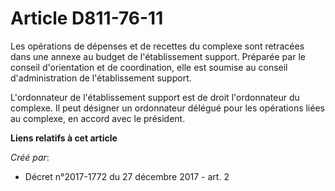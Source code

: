 # Article D811-76-11

Les opérations de dépenses et de recettes du complexe sont retracées dans une annexe au budget de l'établissement support.
Préparée par le conseil d'orientation et de coordination, elle est soumise au conseil d'administration de l'établissement
support.

L'ordonnateur de l'établissement support est de droit l'ordonnateur du complexe. Il peut désigner un ordonnateur délégué pour
les opérations liées au complexe, en accord avec le président.

**Liens relatifs à cet article**

_Créé par_:

  - Décret n°2017-1772 du 27 décembre 2017 - art. 2
